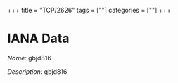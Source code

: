 +++
title = "TCP/2626"
tags = [""]
categories = [""]
+++

# IANA Data

_Name:_ gbjd816

_Description:_ gbjd816

